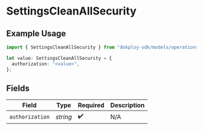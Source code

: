 # SettingsCleanAllSecurity

## Example Usage

```typescript
import { SettingsCleanAllSecurity } from "dokploy-sdk/models/operations";

let value: SettingsCleanAllSecurity = {
  authorization: "<value>",
};
```

## Fields

| Field              | Type               | Required           | Description        |
| ------------------ | ------------------ | ------------------ | ------------------ |
| `authorization`    | *string*           | :heavy_check_mark: | N/A                |